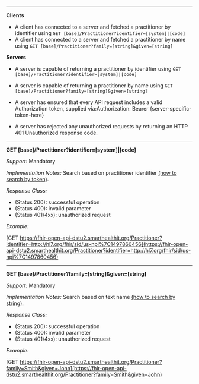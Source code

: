 



-------------------------

**Clients**

-  A client has connected to a server and fetched a practitioner by identifier using `GET [base]/Practitioner?identifier=[system]|[code]`
- A client has connected to a server and fetched a practitioner by name using `GET [base]/Practitioner?family=[string]&given=[string]`


**Servers**

- A server is capable of returning a practitioner by identifier using `GET [base]/Practitioner?identifier=[system]|[code]`
- A server is capable of returning a practitioner by name using `GET [base]/Practitioner?family=[string]&given=[string]`


-   A server has ensured that every API request includes a valid Authorization token, supplied via:Authorization: Bearer {server-specific-token-here}
-   A server has rejected any unauthorized requests by returning an HTTP 401 Unauthorized response code.

-----------

**GET [base]/Practitioner?identifier=[system]|[code]**

*Support:* Mandatory

*Implementation Notes:*  Search based on practitioner identifier  [(how to search by token)].

*Response Class:*

-   (Status 200): successful operation
-   (Status 400): invalid parameter
-   (Status 401/4xx): unauthorized request


*Example:*

[GET https://fhir-open-api-dstu2.smarthealthit.org/Practitioner?identifier=http://hl7.org/fhir/sid/us-npi%7C1497860456](https://fhir-open-api-dstu2.smarthealthit.org/Practitioner?identifier=http://hl7.org/fhir/sid/us-npi%7C1497860456)

-----------


**GET [base]/Practitioner?family=[string]&given=[string]**

*Support:* Mandatory

*Implementation Notes:* Search based on text name [(how to search by string)].

*Response Class:*

-   (Status 200): successful operation
-   (Status 400): invalid parameter
-   (Status 401/4xx): unauthorized request


*Example:*

[GET https://fhir-open-api-dstu2.smarthealthit.org/Practitioner?family=Smith&given=John](https://fhir-open-api-dstu2.smarthealthit.org/Practitioner?family=Smith&given=John)



  [(how to search by reference)]: http://hl7.org/fhir/DSTU2/search.html#reference
  [(how to search by token)]: http://hl7.org/fhir/DSTU2/search.html#token
 [(how to search by date)]: http://hl7.org/fhir/DSTU2/search.html#date
 [(how to search by string)]: http://hl7.org/fhir/DSTU2/search.html#string
